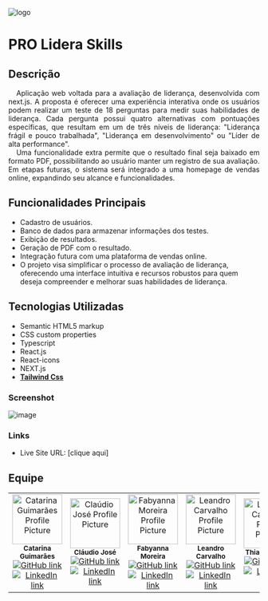 ![logo](https://github.com/user-attachments/assets/07366c83-5302-44a1-9465-9a766d4ff115)
# PRO Lidera Skills
## Descrição
<p align="justify">
&nbsp;&nbsp;&nbsp;Aplicação web voltada para a avaliação de liderança, desenvolvida com next.js. A proposta é oferecer uma experiência interativa onde os usuários podem realizar um teste de 18 perguntas para medir suas habilidades de liderança. Cada pergunta possui quatro alternativas com pontuações específicas, que resultam em um de três níveis de liderança: "Liderança frágil e pouco trabalhada", "Liderança em desenvolvimento" ou "Líder de alta performance". <br/>
&nbsp;&nbsp;&nbsp;Uma funcionalidade extra permite que o resultado final seja baixado em formato PDF, possibilitando ao usuário manter um registro de sua avaliação. Em etapas futuras, o sistema será integrado a uma homepage de vendas online, expandindo seu alcance e funcionalidades.
</p>

## Funcionalidades Principais
- Cadastro de usuários.
- Banco de dados para armazenar informações dos testes.
- Exibição de resultados.
- Geração de PDF com o resultado.
- Integração futura com uma plataforma de vendas online.
- O projeto visa simplificar o processo de avaliação de liderança, oferecendo uma interface intuitiva e recursos robustos para quem deseja compreender e melhorar suas habilidades de liderança.

## Tecnologias Utilizadas
- Semantic HTML5 markup
- CSS custom properties
- Typescript
- React.js
- React-icons
- NEXT.js
- [**Tailwind Css**](https://tailwindcss.com/docs/guides/vite)

### Screenshot

![image](https://github.com/user-attachments/assets/a2fbfbbe-d886-4aaf-ada5-7652dfd82f06)

### Links

- Live Site URL: [clique aqui]

## Equipe
<table align="center">
  <tr>
    <td align="center">
      <a href="https://www.linkedin.com/in/catarinaguimaraess/" >
        <img src="https://avatars.githubusercontent.com/u/110750750?v=4" width="100" alt="Catarina Guimarães Profile Picture">
      </a>
      <br>
      <sub><b>Catarina Guimarães</b></sub>
      <br>
      <a href="https://github.com/CatarinaGuima">
        <img src="https://img.shields.io/badge/GitHub-100000?style=for-the-badge&logo=github&logoColor=white" alt="GitHub link">
      </a>
      <br>
      <a href="https://www.linkedin.com/in/catarinaguimaraess/">
        <img src="https://img.shields.io/badge/LinkedIn-0077B5?style=for-the-badge&logo=linkedin&logoColor=white" alt="LinkedIn link">
      </a>
    </td>
     <td align="center">
      <a href="https://www.linkedin.com/in/catarinaguimaraess/" >
        <img src="https://avatars.githubusercontent.com/u/163914578?v=4" width="100" alt="Claúdio José Profile Picture">
      </a>
      <br>
      <sub><b>Cláudio José</b></sub>
      <br>
      <a href="https://github.com/claudio77001">
        <img src="https://img.shields.io/badge/GitHub-100000?style=for-the-badge&logo=github&logoColor=white" alt="GitHub link">
      </a>
      <br>
      <a href="https://www.linkedin.com/in/catarinaguimaraess/">
        <img src="https://img.shields.io/badge/LinkedIn-0077B5?style=for-the-badge&logo=linkedin&logoColor=white" alt="LinkedIn link">
      </a>
    </td>
      <td align="center">
      <a href="https://www.linkedin.com/in/catarinaguimaraess/" >
        <img src="https://avatars.githubusercontent.com/u/143666861?v=4" width="100" alt="Fabyanna Moreira Profile Picture">
      </a>
      <br>
      <sub><b>Fabyanna Moreira</b></sub>
      <br>
      <a href="https://github.com/Faby4023">
        <img src="https://img.shields.io/badge/GitHub-100000?style=for-the-badge&logo=github&logoColor=white" alt="GitHub link">
      </a>
      <br>
      <a href="https://www.linkedin.com/in/catarinaguimaraess/">
        <img src="https://img.shields.io/badge/LinkedIn-0077B5?style=for-the-badge&logo=linkedin&logoColor=white" alt="LinkedIn link">
      </a>
    </td>
     <td align="center">
      <a href="https://www.linkedin.com/in/catarinaguimaraess/" >
        <img src="https://avatars.githubusercontent.com/u/56963289?v=4" width="100" alt="Leandro Carvalho Profile Picture">
      </a>
      <br>
      <sub><b>Leandro Carvalho</b></sub>
      <br>
      <a href="https://github.com/leandrucarvalho">
        <img src="https://img.shields.io/badge/GitHub-100000?style=for-the-badge&logo=github&logoColor=white" alt="GitHub link">
      </a>
      <br>
      <a href="https://www.linkedin.com/in/catarinaguimaraess/">
        <img src="https://img.shields.io/badge/LinkedIn-0077B5?style=for-the-badge&logo=linkedin&logoColor=white" alt="LinkedIn link">
      </a>
    </td>
      <td align="center">
      <a href="https://www.linkedin.com/in/catarinaguimaraess/" >
        <img src="https://avatars.githubusercontent.com/u/175509559?v=4" width="100" alt="Leandro Carvalho Profile Picture">
      </a>
      <br>
      <sub><b>Thiago França</b></sub>
      <br>
      <a href="https://github.com/thiago-felipe-de-franca">
        <img src="https://img.shields.io/badge/GitHub-100000?style=for-the-badge&logo=github&logoColor=white" alt="GitHub link">
      </a>
      <br>
      <a href="https://www.linkedin.com/in/catarinaguimaraess/">
        <img src="https://img.shields.io/badge/LinkedIn-0077B5?style=for-the-badge&logo=linkedin&logoColor=white" alt="LinkedIn link">
      </a>
    </td>
  </tr>
</table>
